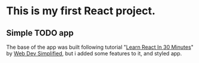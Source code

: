 # This is my first React project.
## Simple TODO app

The base of the app was built following tutorial "[Learn React In 30 Minutes](https://www.youtube.com/watch?v=hQAHSlTtcmY)" by [Web Dev Simplified](https://www.youtube.com/c/WebDevSimplified),
but i added some features to it, and styled app.